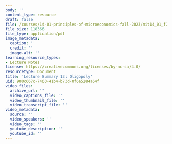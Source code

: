 ```yaml
---
body: ''
content_type: resource
draft: false
file: /courses/14-01-principles-of-microeconomics-fall-2023/mit14_01_f23_lec13.pdf
file_size: 118366
file_type: application/pdf
image_metadata:
  caption: ''
  credit: ''
  image-alt: ''
learning_resource_types:
- Lecture Notes
license: https://creativecommons.org/licenses/by-nc-sa/4.0/
resourcetype: Document
title: 'Lecture Summary 13: Oligopoly'
uid: 900c667c-7463-41b4-b73d-0f6a5284a64f
video_files:
  archive_url: ''
  video_captions_file: ''
  video_thumbnail_file: ''
  video_transcript_file: ''
video_metadata:
  source: ''
  video_speakers: ''
  video_tags: ''
  youtube_description: ''
  youtube_id: ''
---
```

